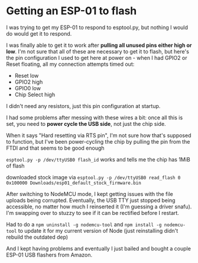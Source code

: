 # Getting an ESP-01 to flash

I was trying to get my ESP-01 to respond to esptool.py, but nothing I would do would get it to respond.

I was finally able to get it to work after **pulling all unused pins either high or low**. I'm not sure that all of these are necessary to get it to flash, but here's the pin configuration I used to get here at power on - when I had GPIO2 or Reset floating, all my connection attempts timed out:

- Reset low
- GPIO2 high
- GPIO0 low
- Chip Select high

I didn't need any resistors, just this pin configuration at startup.

I had some problems after messing with these wires a bit: once all this is set, you need to **power cycle the USB side**, not just the chip side.

When it says "Hard resetting via RTS pin", I'm not sure how that's supposed to function, but I've been power-cycling the chip by pulling the pin from the FTDI and that seems to be good enough

`esptool.py -p /dev/ttyUSB0 flash_id` works and tells me the chip has 1MiB of flash

downloaded stock image via `esptool.py -p /dev/ttyUSB0 read_flash 0 0x100000 Downloads/esp01_default_stock_firmware.bin`

After switching to NodeMCU mode, I kept getting issues with the file uploads being corrupted. Eventually, the USB TTY just stopped being accessible, no matter how much I reinserted it (I'm guessing a driver snafu). I'm swapping over to stuzzy to see if it can be rectified before I restart.

Had to do a `npm uninstall -g nodemcu-tool` and `npm install -g nodemcu-tool` to update it for my current version of Node (just reinstalling didn't rebuild the outdated dep)

And I kept having problems and eventually I just bailed and bought a couple ESP-01 USB flashers from Amazon.
